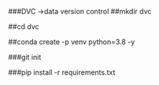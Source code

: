 ###DVC ->data version control
##mkdir dvc

##cd dvc

##conda create -p venv python=3.8 -y

###git init

###pip install -r requirements.txt
